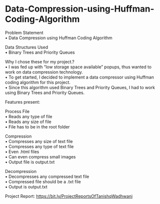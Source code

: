 # Data-Compression-using-Huffman-Coding-Algorithm

Problem Statement<br>
• Data Compression using Huffman Coding Algorithm

Data Structures Used<br>
• Binary Trees and Priority Queues

Why I chose these for my project.?<br>
• I was fed up with “low storage space available” popups, thus wanted to work on data compression technology.<br>
• To get started, I decided to implement a data compressor using Huffman coding algorithm for this project.<br>
• Since this algorithm used Binary Trees and Priority Queues, I had to work using Binary Trees and Priority Queues.

Features present:<br>

Process File<br>
• Reads any type of file<br>
• Reads any size of file<br>
• File has to be in the root folder<br>

Compression<br>
• Compresses any size of text file<br>
• Compresses any type of text file<br>
• Even .html files<br>
• Can even compress small images<br>
• Output file is output.txt<br>

Decompression<br>
• Decompresses any compressed text file<br>
• Compressed file should be a .txt file<br>
• Output is output.txt<br>

Project Report: https://bit.ly/ProjectReportsOfTanishqWadhwani
